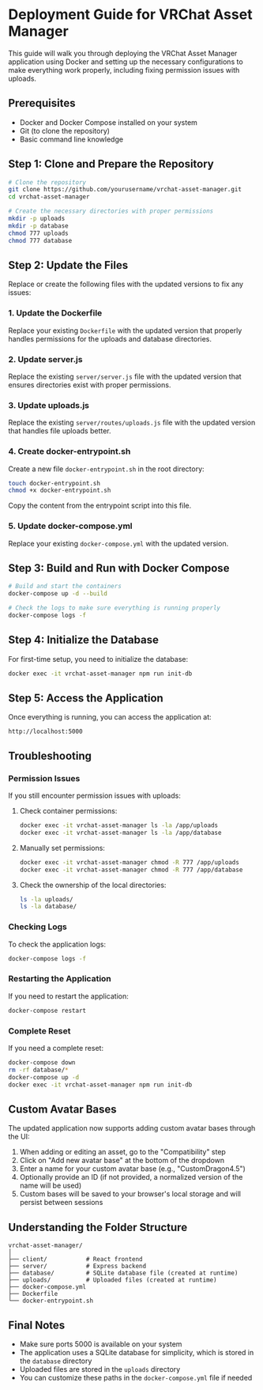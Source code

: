 # Deployment Guide for VRChat Asset Manager

This guide will walk you through deploying the VRChat Asset Manager application using Docker and setting up the necessary configurations to make everything work properly, including fixing permission issues with uploads.

## Prerequisites

- Docker and Docker Compose installed on your system
- Git (to clone the repository)
- Basic command line knowledge

## Step 1: Clone and Prepare the Repository

```bash
# Clone the repository
git clone https://github.com/yourusername/vrchat-asset-manager.git
cd vrchat-asset-manager

# Create the necessary directories with proper permissions
mkdir -p uploads
mkdir -p database
chmod 777 uploads
chmod 777 database
```

## Step 2: Update the Files

Replace or create the following files with the updated versions to fix any issues:

### 1. Update the Dockerfile

Replace your existing `Dockerfile` with the updated version that properly handles permissions for the uploads and database directories.

### 2. Update server.js

Replace the existing `server/server.js` file with the updated version that ensures directories exist with proper permissions.

### 3. Update uploads.js

Replace the existing `server/routes/uploads.js` file with the updated version that handles file uploads better.

### 4. Create docker-entrypoint.sh

Create a new file `docker-entrypoint.sh` in the root directory:

```bash
touch docker-entrypoint.sh
chmod +x docker-entrypoint.sh
```

Copy the content from the entrypoint script into this file.

### 5. Update docker-compose.yml

Replace your existing `docker-compose.yml` with the updated version.

## Step 3: Build and Run with Docker Compose

```bash
# Build and start the containers
docker-compose up -d --build

# Check the logs to make sure everything is running properly
docker-compose logs -f
```

## Step 4: Initialize the Database

For first-time setup, you need to initialize the database:

```bash
docker exec -it vrchat-asset-manager npm run init-db
```

## Step 5: Access the Application

Once everything is running, you can access the application at:

```
http://localhost:5000
```

## Troubleshooting

### Permission Issues

If you still encounter permission issues with uploads:

1. Check container permissions:
   ```bash
   docker exec -it vrchat-asset-manager ls -la /app/uploads
   docker exec -it vrchat-asset-manager ls -la /app/database
   ```

2. Manually set permissions:
   ```bash
   docker exec -it vrchat-asset-manager chmod -R 777 /app/uploads
   docker exec -it vrchat-asset-manager chmod -R 777 /app/database
   ```

3. Check the ownership of the local directories:
   ```bash
   ls -la uploads/
   ls -la database/
   ```

### Checking Logs

To check the application logs:

```bash
docker-compose logs -f
```

### Restarting the Application

If you need to restart the application:

```bash
docker-compose restart
```

### Complete Reset

If you need a complete reset:

```bash
docker-compose down
rm -rf database/*
docker-compose up -d
docker exec -it vrchat-asset-manager npm run init-db
```

## Custom Avatar Bases

The updated application now supports adding custom avatar bases through the UI:

1. When adding or editing an asset, go to the "Compatibility" step
2. Click on "Add new avatar base" at the bottom of the dropdown
3. Enter a name for your custom avatar base (e.g., "CustomDragon4.5")
4. Optionally provide an ID (if not provided, a normalized version of the name will be used)
5. Custom bases will be saved to your browser's local storage and will persist between sessions

## Understanding the Folder Structure

```
vrchat-asset-manager/
│
├── client/           # React frontend
├── server/           # Express backend
├── database/         # SQLite database file (created at runtime)
├── uploads/          # Uploaded files (created at runtime)
├── docker-compose.yml
├── Dockerfile
└── docker-entrypoint.sh
```

## Final Notes

- Make sure ports 5000 is available on your system
- The application uses a SQLite database for simplicity, which is stored in the `database` directory
- Uploaded files are stored in the `uploads` directory
- You can customize these paths in the `docker-compose.yml` file if needed
